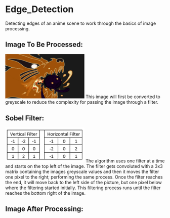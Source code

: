 # Edge_Detection
Detecting edges of an anime scene to work through the basics of image processing.

## Image To Be Processed:
<img src="Images/ImageToBeProcessed.png" width=250>
This image will first be converted to greyscale to reduce the complexity for passing the image through a filter.

## Sobel Filter:
<img src="Images/Filters.PNG" width=250>
The algorithm uses one filter at a time and starts on the top left of the image. The filter gets convoluted with a 3x3 matrix containing the images greyscale values and then it moves the filter one pixel to the right; performing the same process. Once the filter reaches the end, it will move back to the left side of the picture, but one pixel below where the filtering started initially. This filtering process runs until the filter reaches the bottom right of the image.  

## Image After Processing:
